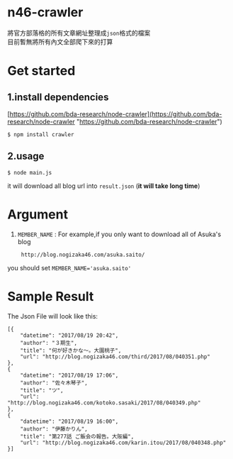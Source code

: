 n46-crawler 
===========

將官方部落格的所有文章網址整理成`json`格式的檔案  
目前暫無將所有內文全部爬下來的打算

# Get started #
## 1.install dependencies ##

[https://github.com/bda-research/node-crawler](https://github.com/bda-research/node-crawler "https://github.com/bda-research/node-crawler")

	$ npm install crawler

## 2.usage ##

	$ node main.js
it will download all blog url into `result.json` (**it will take long time**)

# Argument #

1. `MEMBER_NAME` : For example,if you only want to download all of Asuka's blog

		http://blog.nogizaka46.com/asuka.saito/
you should set `MEMBER_NAME='asuka.saito'`


# Sample Result #
The Json File will look like this:
	
	[{
		"datetime": "2017/08/19 20:42",
		"author": "３期生",
		"title": "何が好きかな〜。大園桃子",
		"url": "http://blog.nogizaka46.com/third/2017/08/040351.php"
	},
	{
		"datetime": "2017/08/19 17:06",
		"author": "佐々木琴子",
		"title": "ツ",
		"url": "http://blog.nogizaka46.com/kotoko.sasaki/2017/08/040349.php"
	},
	{
		"datetime": "2017/08/19 16:00",
		"author": "伊藤かりん",
		"title": "第277話 ご飯会の報告。大阪編",
		"url": "http://blog.nogizaka46.com/karin.itou/2017/08/040348.php"
	}]